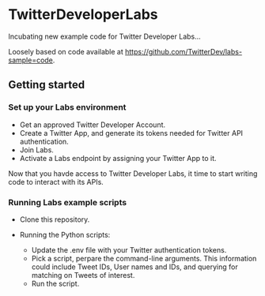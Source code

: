 # TwitterDeveloperLabs
Incubating new example code for Twitter Developer Labs... 

Loosely based on code available at https://github.com/TwitterDev/labs-sample=code.

## Getting started

### Set up your Labs environment

+ Get an approved Twitter Developer Account.
+ Create a Twitter App, and generate its tokens needed for Twitter API authentication.
+ Join Labs.
+ Activate a Labs endpoint by assigning your Twitter App to it.

Now that you havde access to Twitter Developer Labs, it time to start writing code to interact with its APIs.

### Running Labs example scripts

+ Clone this repository.

+ Running the Python scripts:
  + Update the .env file with your Twitter authentication tokens.
  + Pick a script, perpare the command-line arguments. This information could include Tweet IDs, User names and IDs, and querying for matching on Tweets of interest. 
  + Run the script.
 
 





